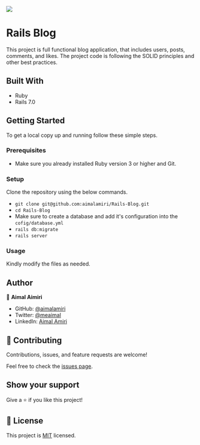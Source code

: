 ![](https://img.shields.io/badge/Microverse-blueviolet)

# Rails Blog

This project is full functional blog application, that includes users, posts, comments, and likes. The project code is following the SOLID principles and other best practices.

## Built With

- Ruby
- Rails 7.0

## Getting Started

To get a local copy up and running follow these simple steps.

### Prerequisites

- Make sure you already installed Ruby version 3 or higher and Git. 

### Setup

Clone the repository using the below commands.

- `git clone git@github.com:aimalamiri/Rails-Blog.git `
- `cd Rails-Blog`
-  Make sure to create a database and add it's configuration into the `cofig/database.yml`
- `rails db:migrate`
- `rails server`

### Usage

Kindly modify the files as needed.

## Author

👤 **Aimal Aimiri**

- GitHub: [@aimalamiri](https://github.com/aimalamiri)
- Twitter: [@meaimal](https://twitter.com/meaimal)
- LinkedIn: [Aimal Amiri](https://linkedin.com/in/aimal-amiri)

## 🤝 Contributing

Contributions, issues, and feature requests are welcome!

Feel free to check the [issues page](https://github.com/aimalamiri/Rails-Blog/issues).

## Show your support

Give a ⭐️ if you like this project!

## 📝 License

This project is [MIT](./MIT.md) licensed.
